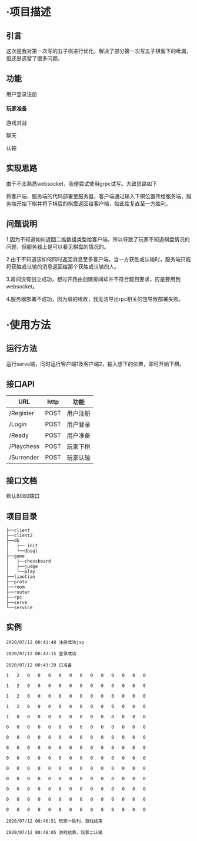 # ·项目描述

## 引言

这次是我对第一次写的五子棋进行优化，解决了部分第一次写五子棋留下的纰漏，但还是遗留了很多问题。

## 功能

用户登录注册

#### 玩家准备

游戏对战

聊天

认输

## 实现思路

由于不太熟悉websocket，我便尝试使用grpc试写。大致思路如下

将客户端、服务端的代码部署至服务器，客户端通过输入下棋位置传给服务端，服务端开始下棋并将下棋后的棋盘返回给客户端，如此往复直至一方胜利。

## 问题说明

1.因为不知道如何返回二维数组类型给客户端，所以导致了玩家不知道棋盘情况的问题，但服务器上是可以看见棋盘的情况的。

2.由于不知道该如何同时返回消息至多客户端，当一方获胜或认输时，服务端只能将获胜或认输的消息返回给那个获胜或认输的人。

3.房间没有创立成功，想过开路由创建房间却并不符合题目要求，应是要用到websocket。

4.服务器部署不成功，因为墙的缘故，我无法导出rpc相关的包导致部署失败。

# ·使用方法

## 运行方法

运行serve端，同时运行客户端1及客户端2，输入想下的位置，即可开始下棋。

## 接口API

| URL        | http | 功能     |
| ---------- | ---- | -------- |
| /Register  | POST | 用户注册 |
| /Login     | POST | 用户登录 |
| /Ready     | POST | 用户准备 |
| /Playchess | POST | 玩家下棋 |
| /Surrender | POST | 玩家认输 |

## 接口文档

默认8080端口

## 项目目录

```
├──client
├──client2
├──db
│   ├── init
│   └──dbsql
├──game
│   ├──chessboard
│   ├──judge
│   └──play
├──liaotian
├──proto
├──room
├──router
├──rpc
├──serve
└──service
```

## 实例

```
2020/07/12 00:41:48 注册成功jxp
```

```
2020/07/12 00:43:15 登录成功
```

```
2020/07/12 00:43:29 已准备
```

```
1	2	0	0	0	0	0	0	0	0	0	0	0	0	

1	2	0	0	0	0	0	0	0	0	0	0	0	0	

1	2	0	0	0	0	0	0	0	0	0	0	0	0	

1	2	0	0	0	0	0	0	0	0	0	0	0	0	

1	0	0	0	0	0	0	0	0	0	0	0	0	0	

0	0	0	0	0	0	0	0	0	0	0	0	0	0	

0	0	0	0	0	0	0	0	0	0	0	0	0	0	

0	0	0	0	0	0	0	0	0	0	0	0	0	0	

0	0	0	0	0	0	0	0	0	0	0	0	0	0	

0	0	0	0	0	0	0	0	0	0	0	0	0	0	

0	0	0	0	0	0	0	0	0	0	0	0	0	0	

0	0	0	0	0	0	0	0	0	0	0	0	0	0	

0	0	0	0	0	0	0	0	0	0	0	0	0	0	

0	0	0	0	0	0	0	0	0	0	0	0	0	0	

2020/07/12 00:46:51 玩家一胜利，游戏结束
```

```
2020/07/12 00:48:05 游戏结束，玩家二认输
```

